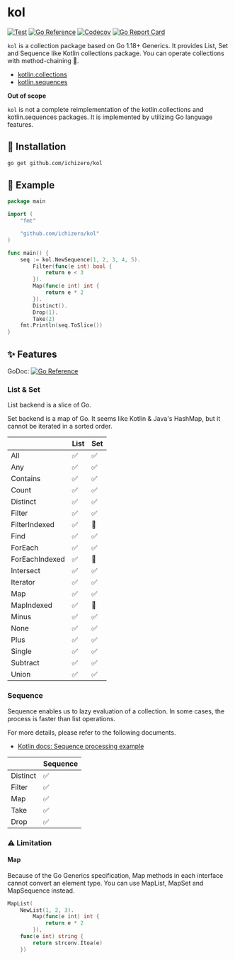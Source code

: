 # kol

[![Test](https://github.com/ichizero/kol/actions/workflows/test.yml/badge.svg)](https://github.com/ichizero/kol/actions/workflows/test.yml)
[![Go Reference](https://pkg.go.dev/badge/github.com/ichizero/kol.svg)](https://pkg.go.dev/github.com/ichizero/kol)
[![Codecov](https://codecov.io/gh/ichizero/kol/branch/main/graph/badge.svg)](https://codecov.io/gh/ichizero/kol)
[![Go Report Card](https://goreportcard.com/badge/github.com/ichizero/kol)](https://goreportcard.com/report/github.com/ichizero/kol)

`kol` is a collection package based on Go 1.18+ Generics.
It provides List, Set and Sequence like Kotlin collections package.
You can operate collections with method-chaining 🔗.

- [kotlin.collections](https://kotlinlang.org/api/latest/jvm/stdlib/kotlin.collections/)
- [kotlin.sequences](https://kotlinlang.org/api/latest/jvm/stdlib/kotlin.sequences/)

**Out of scope**

`kol` is not a complete reimplementation of the kotlin.collections and kotlin.sequences packages.
It is implemented by utilizing Go language features.

## 🚀 Installation

```bash
go get github.com/ichizero/kol
```

## 🧐 Example

```go
package main

import (
	"fmt"

	"github.com/ichizero/kol"
)

func main() {
	seq := kol.NewSequence(1, 2, 3, 4, 5).
		Filter(func(e int) bool {
			return e < 3
		}).
		Map(func(e int) int {
			return e * 2
		}).
		Distinct().
		Drop(1).
		Take(2)
	fmt.Println(seq.ToSlice())
}
```

## ✨ Features

GoDoc: [![Go Reference](https://pkg.go.dev/badge/github.com/ichizero/kol.svg)](https://pkg.go.dev/github.com/ichizero/kol)

### List & Set

List backend is a slice of Go.

Set backend is a map of Go.
It seems like Kotlin & Java's HashMap, but it cannot be iterated in a sorted order.

|                | List | Set |
| -------------- | ---- | --- |
| All            | ✅   | ✅  |
| Any            | ✅   | ✅  |
| Contains       | ✅   | ✅  |
| Count          | ✅   | ✅  |
| Distinct       | ✅   | ✅  |
| Filter         | ✅   | ✅  |
| FilterIndexed  | ✅   | 🚫  |
| Find           | ✅   | ✅  |
| ForEach        | ✅   | ✅  |
| ForEachIndexed | ✅   | 🚫  |
| Intersect      | ✅   | ✅  |
| Iterator       | ✅   | ✅  |
| Map            | ✅   | ✅  |
| MapIndexed     | ✅   | 🚫  |
| Minus          | ✅   | ✅  |
| None           | ✅   | ✅  |
| Plus           | ✅   | ✅  |
| Single         | ✅   | ✅  |
| Subtract       | ✅   | ✅  |
| Union          | ✅   | ✅  |

### Sequence

Sequence enables us to lazy evaluation of a collection.
In some cases, the process is faster than list operations.

For more details, please refer to the following documents.

- [Kotlin docs: Sequence processing example](https://kotlinlang.org/docs/sequences.html#sequence-processing-example)

|          | Sequence |
| -------- | -------- |
| Distinct | ✅       |
| Filter   | ✅       |
| Map      | ✅       |
| Take     | ✅       |
| Drop     | ✅       |

### ⚠️ Limitation

#### Map

Because of the Go Generics specification, Map methods in each interface cannot convert an element type.
You can use MapList, MapSet and MapSequence instead.

```go
MapList(
    NewList(1, 2, 3).
        Map(func(e int) int {
            return e * 2
        }),
    func(e int) string {
        return strconv.Itoa(e)
    })
```
